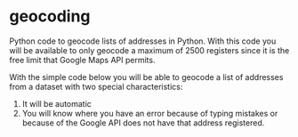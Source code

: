 # geocoding
Python code to geocode lists of addresses in Python. 
With this code you will be available to only geocode a maximum of 2500 registers since it is the free limit that Google Maps API permits. 

With the simple code below you will be able to geocode a list of addresses from a dataset with two special characteristics:
1. It will be automatic
2. You will know where you have an error because of typing mistakes or because of the Google API does not have that address registered. 
